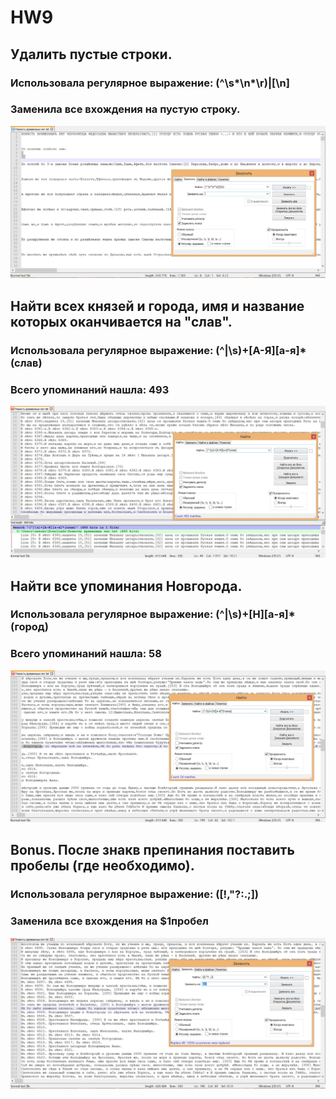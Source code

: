 # HW9
## Удалить пустые строки.
### Использовала регулярное выражение: (^\s*\n*\r)|[\n] 
### Заменила все вхождения на пустую строку.
![1](https://github.com/asboyarkina/HW9/blob/master/9hw1.jpg)
## Найти всех князей и города, имя и название которых оканчивается на "слав".
### Использовала регулярное выражение: (^|\s)+[А-Я][а-я]*(слав) 
### Всего упоминаний нашла: 493
![2](https://github.com/asboyarkina/HW9/blob/master/9hw2.jpg)
## Найти все упоминания Новгорода.
### Использовала регулярное выражение: (^|\s)+[Н][а-я]*(город)
### Всего упоминаний нашла: 58
![3](https://github.com/asboyarkina/HW9/blob/master/9hw3.jpg)
## Bonus. После знакв препинания поставить пробелы (где необходимо).
### Использовала регулярное выражение: ([!,"?:.;])
### Заменила все вхождения на $1пробел
![bonus](https://github.com/asboyarkina/HW9/blob/master/9hwbonus.jpg)
